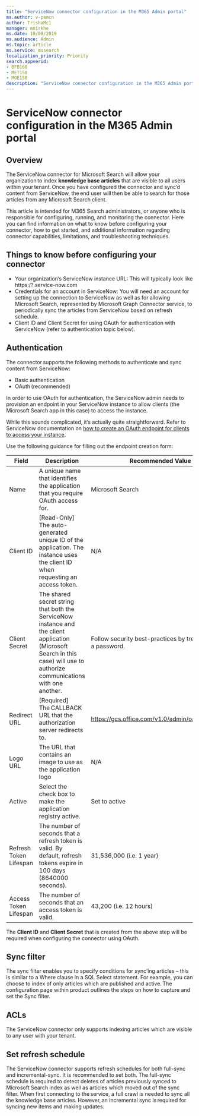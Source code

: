 ```yaml
---
title: "ServiceNow connector configuration in the M365 Admin portal"
ms.author: v-pamcn
author: TrishaMc1
manager: mnirkhe
ms.date: 10/08/2019
ms.audience: Admin
ms.topic: article
ms.service: mssearch
localization_priority: Priority
search.appverid:
- BFB160
- MET150
- MOE150
description: "ServiceNow connector configuration in the M365 Admin portal."
---
```


# ServiceNow connector configuration in the M365 Admin portal

## Overview
The ServiceNow connector for Microsoft Search will allow your organization to index **knowledge base articles** that are visible to all users within your tenant. Once you have configured the connector and sync’d content from ServiceNow, the end user will then be able to search for those articles from any Microsoft Search client.   

This article is intended for M365 Search administrators, or anyone who is responsible for configuring, running, and monitoring the connector. Here you can find information on what to know before configuring your connector, how to get started, and additional information regarding connector capabilities, limitations, and troubleshooting techniques.

## Things to know before configuring your connector
* Your organization’s ServiceNow instance URL: This will typically look like https:/?<your-organization-domain>.service-now.com 
* Credentials for an account in ServiceNow: You will need an account for setting up the connection to ServiceNow as well as for allowing Microsoft Search, represented by Microsoft Graph Connector service, to periodically sync the articles from ServiceNow based on refresh schedule. 
* Client ID and Client Secret for using OAuth for authentication with ServiceNow (refer to authentication topic below). 

## Authentication
The connector supports the following methods to authenticate and sync content from ServiceNow:   
* Basic authentication  
* OAuth (recommended) 

 In order to use OAuth for authentication, the ServiceNow admin needs to provision an endpoint in your ServiceNow instance to allow clients (the Microsoft Search app in this case) to access the instance.  

While this sounds complicated, it’s actually quite straightforward. Refer to ServiceNow documentation on [how to create an OAuth endpoint for clients to access your instance](https://docs.servicenow.com/bundle/newyork-platform-administration/page/administer/security/task/t_CreateEndpointforExternalClients.html). 

Use the following guidance for filling out the endpoint creation form: 

**Field** | **Description** | **Recommended Value**
--- | --- | ---
Name | A unique name that identifies the application that you require OAuth access for. | Microsoft Search 
Client ID | [Read-Only] The auto-generated unique ID of the application. The instance uses the client ID when requesting an access token. | N/A
Client Secret | The shared secret string that both the ServiceNow instance and the client application (Microsoft Search in this case) will use to authorize communications with one another. | Follow security best-practices by treating this as a password.
Redirect URL | [Required] The CALLBACK URL that the authorization server redirects to. | https://gcs.office.com/v1.0/admin/oauth/callback
Logo URL | The URL that contains an image to use as the application logo | N/A
Active | Select the check box to make the application registry active. | Set to active
Refresh Token Lifespan | The number of seconds that a refresh token is valid. By default, refresh tokens expire in 100 days (8640000 seconds). | 31,536,000 (i.e. 1 year) 
Access Token Lifespan | The number of seconds that an access token is valid. | 43,200 (i.e. 12 hours)

The **Client ID** and **Client Secret** that is created from the above step will be required when configuring the connector using OAuth.

## Sync filter
The sync filter enables you to specify conditions for sync’ing articles – this is similar to a Where clause in a SQL Select statement. For example, you can choose to index of only articles which are published and active. The configuration page within product outlines the steps on how to capture and set the Sync filter.

## ACLs
The ServiceNow connector only supports indexing articles which are visible to any user with your tenant.  

## Set refresh schedule
The ServiceNow connector supports refresh schedules for both full-sync and incremental-sync. It is recommended to set both. The full-sync schedule is required to detect deletes of articles previously synced to Microsoft Search index as well as articles which moved out of the sync filter. When first connecting to the service, a full crawl is needed to sync all the knowledge base articles. However, an incremental sync is required for syncing new items and making updates.

